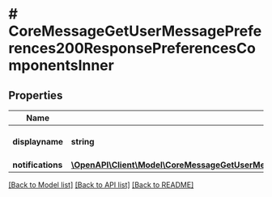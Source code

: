 # # CoreMessageGetUserMessagePreferences200ResponsePreferencesComponentsInner

## Properties

Name | Type | Description | Notes
------------ | ------------- | ------------- | -------------
**displayname** | **string** | Display name | [optional] [default to 'null']
**notifications** | [**\OpenAPI\Client\Model\CoreMessageGetUserMessagePreferences200ResponsePreferencesComponentsInnerNotificationsInner[]**](CoreMessageGetUserMessagePreferences200ResponsePreferencesComponentsInnerNotificationsInner.md) |  | [optional]

[[Back to Model list]](../../README.md#models) [[Back to API list]](../../README.md#endpoints) [[Back to README]](../../README.md)
